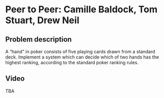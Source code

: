 # Peer to Peer: Camille Baldock, Tom Stuart, Drew Neil 

## Problem description

A “hand” in poker consists of five playing cards drawn from a standard deck. Implement a system which can decide which of two hands has the highest ranking, according to the standard poker ranking rules.

## Video

TBA

